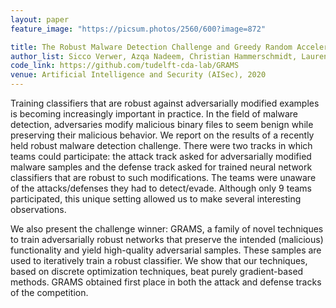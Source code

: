 ```yaml
---
layout: paper
feature_image: "https://picsum.photos/2560/600?image=872"

title: The Robust Malware Detection Challenge and Greedy Random Accelerated Multi-Bit Search
author_list: Sicco Verwer, Azqa Nadeem, Christian Hammerschmidt, Laurens Bliek, Abdullah Al-Dujaili, Una-May O'Reilly
code_link: https://github.com/tudelft-cda-lab/GRAMS
venue: Artificial Intelligence and Security (AISec), 2020
---
```



Training classifiers that are robust against adversarially modified examples is becoming increasingly important in practice. In the field of malware detection, adversaries modify malicious binary files to seem benign while preserving their malicious behavior. We report on the results of a recently held robust malware detection challenge. There were two tracks in which teams could participate: the attack track asked for adversarially modified malware samples and the defense track asked for trained neural network classifiers that are robust to such modifications. The teams were unaware of the attacks/defenses they had to detect/evade. Although only 9 teams participated, this unique setting allowed us to make several interesting observations.

We also present the challenge winner: GRAMS, a family of novel techniques to train adversarially robust networks that preserve the intended (malicious) functionality and yield high-quality adversarial samples. These samples are used to iteratively train a robust classifier. We show that our techniques, based on discrete optimization techniques, beat purely gradient-based methods. GRAMS obtained first place in both the attack and defense tracks of the competition.